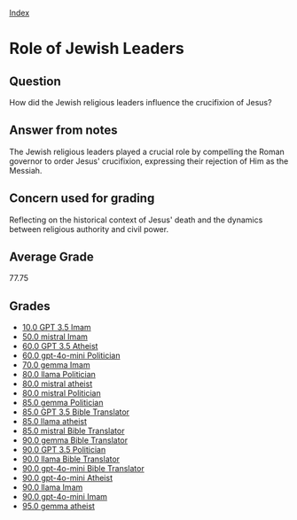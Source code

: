 
[Index](../../index.md)
# Role of Jewish Leaders
## Question
How did the Jewish religious leaders influence the crucifixion of Jesus?

## Answer from notes
The Jewish religious leaders played a crucial role by compelling the Roman governor to order Jesus' crucifixion, expressing their rejection of Him as the Messiah.

## Concern used for grading
Reflecting on the historical context of Jesus' death and the dynamics between religious authority and civil power.

## Average Grade
77.75

## Grades
 * [10.0 GPT 3.5 Imam](../answers/GPT_3.5_Imam/Role_of_Jewish_Leaders.md)
 * [50.0 mistral Imam](../answers/mistral_Imam/Role_of_Jewish_Leaders.md)
 * [60.0 GPT 3.5 Atheist](../answers/GPT_3.5_Atheist/Role_of_Jewish_Leaders.md)
 * [60.0 gpt-4o-mini Politician](../answers/gpt-4o-mini_Politician/Role_of_Jewish_Leaders.md)
 * [70.0 gemma Imam](../answers/gemma_Imam/Role_of_Jewish_Leaders.md)
 * [80.0 llama Politician](../answers/llama_Politician/Role_of_Jewish_Leaders.md)
 * [80.0 mistral atheist](../answers/mistral_atheist/Role_of_Jewish_Leaders.md)
 * [80.0 mistral Politician](../answers/mistral_Politician/Role_of_Jewish_Leaders.md)
 * [85.0 gemma Politician](../answers/gemma_Politician/Role_of_Jewish_Leaders.md)
 * [85.0 GPT 3.5 Bible Translator](../answers/GPT_3.5_Bible_Translator/Role_of_Jewish_Leaders.md)
 * [85.0 llama atheist](../answers/llama_atheist/Role_of_Jewish_Leaders.md)
 * [85.0 mistral Bible Translator](../answers/mistral_Bible_Translator/Role_of_Jewish_Leaders.md)
 * [90.0 gemma Bible Translator](../answers/gemma_Bible_Translator/Role_of_Jewish_Leaders.md)
 * [90.0 GPT 3.5 Politician](../answers/GPT_3.5_Politician/Role_of_Jewish_Leaders.md)
 * [90.0 llama Bible Translator](../answers/llama_Bible_Translator/Role_of_Jewish_Leaders.md)
 * [90.0 gpt-4o-mini Bible Translator](../answers/gpt-4o-mini_Bible_Translator/Role_of_Jewish_Leaders.md)
 * [90.0 gpt-4o-mini Atheist](../answers/gpt-4o-mini_Atheist/Role_of_Jewish_Leaders.md)
 * [90.0 llama Imam](../answers/llama_Imam/Role_of_Jewish_Leaders.md)
 * [90.0 gpt-4o-mini Imam](../answers/gpt-4o-mini_Imam/Role_of_Jewish_Leaders.md)
 * [95.0 gemma atheist](../answers/gemma_atheist/Role_of_Jewish_Leaders.md)
